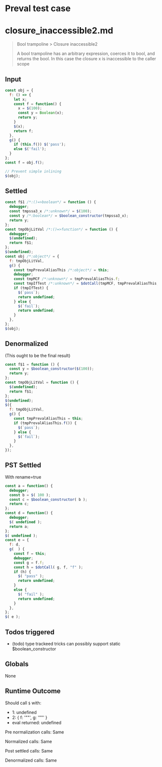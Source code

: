 # Preval test case

# closure_inaccessible2.md

> Bool trampoline > Closure inaccessible2
>
> A bool trampoline has an arbitrary expression, coerces it to bool, and returns the bool.
> In this case the closure x is inaccessible to the caller scope

## Input

`````js filename=intro
const obj = {
  f: () => {
    let x;
    const f = function() {
      x = $(100);
      const y = Boolean(x);
      return y;
    }
    $(x);
    return f;
  },
  g() {
    if (this.f()) $('pass');
    else $('fail');
  }
};
const f = obj.f();

// Prevent simple inlining
$(obj);

`````


## Settled


`````js filename=intro
const f$1 /*:()=>boolean*/ = function () {
  debugger;
  const tmpssa3_x /*:unknown*/ = $(100);
  const y /*:boolean*/ = $boolean_constructor(tmpssa3_x);
  return y;
};
const tmpObjLitVal /*:()=>function*/ = function () {
  debugger;
  $(undefined);
  return f$1;
};
$(undefined);
const obj /*:object*/ = {
  f: tmpObjLitVal,
  g() {
    const tmpPrevalAliasThis /*:object*/ = this;
    debugger;
    const tmpMCF /*:unknown*/ = tmpPrevalAliasThis.f;
    const tmpIfTest /*:unknown*/ = $dotCall(tmpMCF, tmpPrevalAliasThis, `f`);
    if (tmpIfTest) {
      $(`pass`);
      return undefined;
    } else {
      $(`fail`);
      return undefined;
    }
  },
};
$(obj);
`````


## Denormalized
(This ought to be the final result)

`````js filename=intro
const f$1 = function () {
  const y = $boolean_constructor($(100));
  return y;
};
const tmpObjLitVal = function () {
  $(undefined);
  return f$1;
};
$(undefined);
$({
  f: tmpObjLitVal,
  g() {
    const tmpPrevalAliasThis = this;
    if (tmpPrevalAliasThis.f()) {
      $(`pass`);
    } else {
      $(`fail`);
    }
  },
});
`````


## PST Settled
With rename=true

`````js filename=intro
const a = function() {
  debugger;
  const b = $( 100 );
  const c = $boolean_constructor( b );
  return c;
};
const d = function() {
  debugger;
  $( undefined );
  return a;
};
$( undefined );
const e = {
  f: d,
  g(  ) {
    const f = this;
    debugger;
    const g = f.f;
    const h = $dotCall( g, f, "f" );
    if (h) {
      $( "pass" );
      return undefined;
    }
    else {
      $( "fail" );
      return undefined;
    }
  },
};
$( e );
`````


## Todos triggered


- (todo) type trackeed tricks can possibly support static $boolean_constructor


## Globals


None


## Runtime Outcome


Should call `$` with:
 - 1: undefined
 - 2: { f: '"<function>"', g: '"<function>"' }
 - eval returned: undefined

Pre normalization calls: Same

Normalized calls: Same

Post settled calls: Same

Denormalized calls: Same

